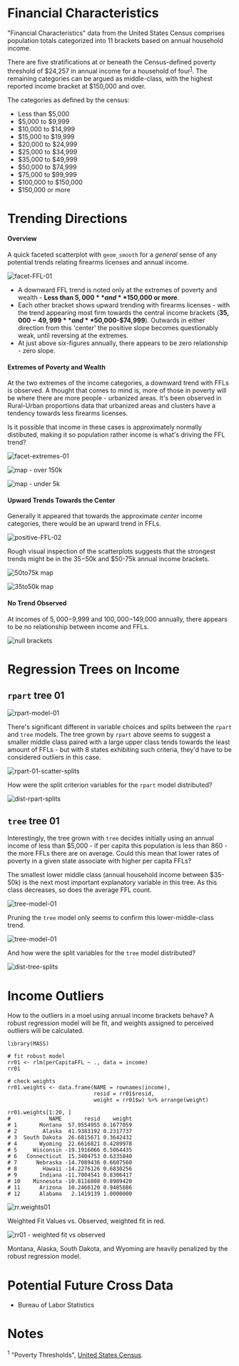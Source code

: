 # Financial Characteristics

"Financial Characteristics" data from the United States Census comprises population totals categorized into 11 brackets based on annual household income. 

There are five stratifications at or beneath the Census-defined poverty threshold of $24,257 in annual income for a household of four<sup>[1](#notes)</sup>. The remaining categories can be argued as middle-class, with the highest reported income bracket at $150,000 and over. 

The categories as defined by the census:

- Less than $5,000
- $5,000 to $9,999
- $10,000 to $14,999
- $15,000 to $19,999
- $20,000 to $24,999
- $25,000 to $34,999
- $35,000 to $49,999
- $50,000 to $74,999
- $75,000 to $99,999
- $100,000 to $150,000
- $150,000 or more

# Trending Directions

#### Overview

A quick faceted scatterplot with `geom_smooth` for a _general_ sense of any potential trends relating firearms licenses and annual income. 

![facet-FFL-01](vis/eda-finance/facet-FFL-01.png)

- A downward FFL trend is noted only at the extremes of poverty and wealth - **Less than $5,000** and **$150,000 or more**. 
- Each other bracket shows upward trending with firearms licenses - with the trend appearing most firm towards the central income brackets (**$35,000-49,999** and **$50,000-$74,999**). Outwards in either direction from this 'center' the positive slope becomes questionably weak, until reversing at the extremes.
- At just above six-figures annually, there appears to be zero relationship  - zero slope.
 
#### Extremes of Poverty and Wealth

At the two extremes of the income categories, a downward trend with FFLs is observed. A thought that comes to mind is, more of those in poverty will be where there are more people - urbanized areas. It's been observed in Rural-Urban proportions data that urbanized areas and clusters have a tendency towards less firearms licenses.

Is it possible that income in these cases is approximately normally distibuted, making it so population rather income is what's driving the FFL trend?

![facet-extremes-01](vis/eda-finance/facet-extremes-02.png)

![map - over 150k](vis/eda-finance/map-150k-discrete.jpg)

![map - under 5k](vis/eda-finance/map-5k-discrete.jpg)

#### Upward Trends Towards the Center

Generally it appeared that towards the approximate _center_ income categories, there would be an upward trend in FFLs. 

![positive-FFL-02](vis/eda-finance/facet-FFL-positives-02.png)

Rough visual inspection of the scatterplots suggests that the strongest trends might be in the $35-$50k and $50-75k annual income brackets.

![50to75k map](vis/eda-finance/map-50to75k-discrete.jpg)

![35to50k map](vis/eda-finance/map-35to50k-discrete.jpg)

#### No Trend Observed

At incomes of $5,000-$9,999 and $100,000-$149,000 annually, there appears to be no relationship between income and FFLs.

![null brackets](vis/eda-finance/facet-null-01.png)

# Regression Trees on Income

## `rpart` tree 01

![rpart-model-01](vis/eda-finance/rpart-model-01.png)

There's significant different in variable choices and splits between the `rpart` and `tree` models. The tree grown by `rpart` above seems to suggest a smaller middle class paired with a large upper class tends towards the least amount of FFLs - but with 8 states exhibiting such criteria, they'd have to be considered outliers in this case. 

![rpart-01-scatter-splits](vis/eda-finance/rpart-01-scatter-splits-1-2.png)

How were the split criterion variables for the `rpart` model distributed? 

![dist-rpart-splits](vis/eda-finance/dist-rpart-splits.png)

## `tree` tree 01

Interestingly, the tree grown with `tree` decides initially using an annual income of less than $5,000 - if per capita this population is less than 860 - the more FFLs there are on average. Could this mean that lower rates of poverty in a given state associate with higher per capita FFLs? 

The smallest lower middle class (annual household income between $35-50k) is the next most important explanatory variable in this tree. As this class decreases, so does the average FFL count. 

![tree-model-01](vis/eda-finance/tree-model-01b.png)

Pruning the `tree` model only seems to confirm this lower-middle-class trend.

![tree-model-01](vis/eda-finance/tree-pruned-01.png)

And how were the split variables for the `tree` model distributed? 

![dist-tree-splits](vis/eda-finance/dist-tree-splits.png)

# Income Outliers

How to the outliers in a moel using annual income brackets behave? A robust regression model will be fit, and weights assigned to perceived outliers will be calculated.

```{R}
library(MASS)

# fit robust model
rr01 <- rlm(perCapitaFFL ~ ., data = income)
rr01

# check weights
rr01.weights <- data.frame(NAME = rownames(income),
                           resid = rr01$resid,
                           weight = rr01$w) %>% arrange(weight)

rr01.weights[1:20, ]
#            NAME       resid    weight
# 1       Montana  57.9554955 0.1677059
# 2        Alaska  41.9383192 0.2317737
# 3  South Dakota  26.6815671 0.3642432
# 4       Wyoming  22.6616821 0.4289978
# 5     Wisconsin -19.1916066 0.5064435
# 6   Connecticut  15.3404753 0.6335840
# 7      Nebraska -14.7089436 0.6607560
# 8        Hawaii -14.2276126 0.6830256
# 9       Indiana -11.7004541 0.8306417
# 10    Minnesota -10.8116808 0.8989420
# 11      Arizona  10.2466120 0.9485886
# 12      Alabama   2.1419139 1.0000000
```

![rr.weights01](vis/eda-finance/rr01-assigned-weights.png)

Weighted Fit Values vs. Observed, weighted fit in red.

![rr01 - weighted fit vs observed](vis/eda-finance/rr01-fit-vs-observed.png)

Montana, Alaska, South Dakota, and Wyoming are heavily penalized by the robust regression model. 

# Potential Future Cross Data

- Bureau of Labor Statistics

# Notes

<sup>1</sup> "Poverty Thresholds", [United States Census](https://www.census.gov/data/tables/time-series/demo/income-poverty/historical-poverty-thresholds.html).